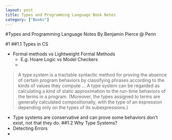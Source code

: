 ```yaml
---
layout: post
title: Types and Programming Language Book Notes
category: ["Books"]
---
```



#Types and Programming Language Notes
By Benjamin Pierce @ Penn

#1
##1.1 Types in CS
- Formal methods vs Lightweight Formal Methods
	- E.g. Hoare Logic vs Model Checkers
	- 

> A type system is a tractable syntactic method for proving the absence of
certain program behaviors by classifying phrases according to the kinds
of values they compute
> ...
> A type system can be regarded
as calculating a kind of static approximation to the run-time behaviors of the
terms in a program. (Moreover, the types assigned to terms are generally calculated
compositionally, with the type of an expression depending only on
the types of its subexpressions.)

- Type systems are conservative and can prove some behaviors don't exist, not that they do.
##1.2 Why Type Systems?
 - Detecting Errors
 - 